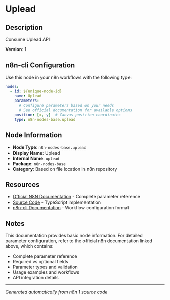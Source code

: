 # Uplead

## Description

Consume Uplead API

**Version**: 1

## n8n-cli Configuration

Use this node in your n8n workflows with the following type:

```yaml
nodes:
  - id: ${unique-node-id}
    name: Uplead
    parameters:
      # Configure parameters based on your needs
      # See official documentation for available options
    position: [x, y]  # Canvas position coordinates
    type: n8n-nodes-base.uplead
```

## Node Information

- **Node Type**: `n8n-nodes-base.uplead`
- **Display Name**: Uplead
- **Internal Name**: `uplead`
- **Package**: `n8n-nodes-base`
- **Category**: Based on file location in n8n repository

## Resources

- [Official N8N Documentation](https://docs.n8n.io/integrations/builtin/app-nodes/n8n-nodes-base.uplead/) - Complete parameter reference
- [Source Code](https://github.com/n8n-io/n8n/blob/master/packages/nodes-base/nodes/Uplead/Uplead.node.ts) - TypeScript implementation
- [n8n-cli Documentation](https://github.com/edenreich/n8n-cli) - Workflow configuration format

## Notes

This documentation provides basic node information. For detailed parameter configuration, 
refer to the official n8n documentation linked above, which contains:

- Complete parameter reference
- Required vs optional fields
- Parameter types and validation
- Usage examples and workflows
- API integration details

---
*Generated automatically from n8n 1 source code*
